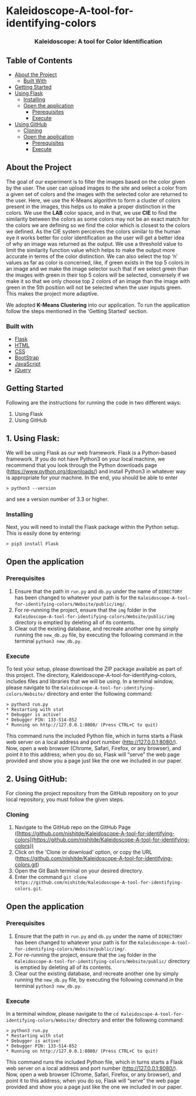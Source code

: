 # Kaleidoscope-A-tool-for-identifying-colors
<h3 align="center">Kaleidoscope: A tool for Color Identification</h3>

## Table of Contents

* [About the Project](#about-the-project)
  * [Built With](#built-with)
* [Getting Started](#getting-started)
* [Using Flask](#using-flask)
	* [Installing](#installing)
	* [Open the application](#open-the-application)
		* [Prerequisites](#prerequisites)
		* [Execute](#execute)
* [Using GitHub](#using-github)
	* [Cloning](#cloning)
	* [Open the application](#open-the-application)
		* [Prerequisites](#prerequisites)
		* [Execute](#execute)

## About the Project
The goal of our experiment is to filter the images based on the color given by the user. The user can upload images to the site and select a color from a given set of colors and the images with the selected color are returned to the user. Here, we use the K-Means algorithm to form a cluster of colors present in the images, this helps us to make a proper distinction in the colors. We use the **LAB** color space, and in that, we use **CIE** to find the similarity between the colors as some colors may not be an exact match for the colors we are defining so we find the color which is closest to the colors we defined. As the CIE system perceives the colors similar to the human eye it works better for color identification as the user will get a better idea of why an image was returned as the output. We use a threshold value to limit the similarity function value which helps to make the output more accurate in terms of the color distinction. We can also select the top ‘n’ values as far as color is concerned, like, if green exists in the top 5 colors in an image and we make the image selector such that if we select green than the images with green in their top 5 colors will be selected, conversely if we make it so that we only choose top 2 colors of an image than the image with green in the 5th position will not be selected when the user inputs green. This makes the project more adaptive.

We adopted **K-Means Clustering** into our application. To run the application follow the steps mentioned in the 'Getting Started' section.

### Built with
* [Flask](https://palletsprojects.com/p/flask/)
* [HTML](https://en.wikipedia.org/wiki/HTML5)
* [CSS](https://en.wikipedia.org/wiki/Cascading_Style_Sheets)
* [BootStrap](https://getbootstrap.com/)
* [JavaScript](https://www.javascript.com/)
* [jQuery](https://jquery.com/)

## Getting Started
Following are the instructions for running the code in two different ways:

 1. Using Flask
 2. Using GitHub

## 1.	Using Flask:
We will be using Flask as our web framework. Flask is	a Python-based	framework. If	you	do not	have Python3 on your local machine,	we recommend that	you	look	through	the	Python downloads page (https://www.python.org/downloads/) and	install	Python3 in	whatever way is appropriate for your	machine. In the end, you should be	able	to enter
```
> python3 --version
```
and see a version number of 3.3 or	higher.

### Installing
Next, you will	need to install the Flask package	within	the Python	setup. This is easily done by entering:
```
> pip3 install Flask
```
## Open the application

### Prerequisites
  1. Ensure that the path in `run.py` and `db.py` under the name of `DIRECTORY` has been changed to whatever your path is for the `Kaleidoscope-A-tool-for-identifying-colors/Website/public/img/`.
  2. For re-running the project, ensure that the `img` folder in the `Kaleidoscope-A-tool-for-identifying-colors/Website/public/img` directory is emptied by deleting all of its contents.
  3. Clear out the existing database, and recreate another one by simply running the `new_db.py` file, by executing the following command in the terminal `python3 new_db.py`.

### Execute
To test your setup, please download the ZIP	package available as	part	of this	project. The	directory, Kaleidoscope-A-tool-for-identifying-colors, includes files and libraries	that	we will be using. In a terminal window, please navigate to the `Kaleidoscope-A-tool-for-identifying-colors/Website/` directory and enter the following	command:
```
> python3 run.py
* Restarting with stat
* Debugger is active!
* Debugger PIN: 133-514-852
* Running on http://127.0.0.1:8080/ (Press CTRL+C to quit)
```
This	command runs the included	Python file, which	in	turns starts	a Flask web server	on a local address and port number (http://127.0.0.1:8080/). Now, open a web browser (Chrome,	Safari, Firefox, or any browser), and point it to this address; when you do so, Flask will “serve” the	web	page provided and show you a page just like the one we included in our paper.

## 2.	Using GitHub:
For cloning the project repository from the GitHub repository on to your local repository, you must follow the given steps.

### Cloning
 1. Navigate to the GitHub repo on the GitHub Page ([https://github.com/nishitde/Kaleidoscope-A-tool-for-identifying-colors](https://github.com/nishitde/Kaleidoscope-A-tool-for-identifying-colors))
 2. Click on the 'Clone or download' option, or copy the URL (https://github.com/nishitde/Kaleidoscope-A-tool-for-identifying-colors.git)
 3. Open the Git Bash terminal on your desired directory.
 4. Enter the command `git clone https://github.com/nishitde/Kaleidoscope-A-tool-for-identifying-colors.git`.

## Open the application

### Prerequisites
  1. Ensure that the path in `run.py` and `db.py` under the name of `DIRECTORY` has been changed to whatever your path is for the `Kaleidoscope-A-tool-for-identifying-colors/Website/public/img/`.
  2. For re-running the project, ensure that the `img` folder in the `Kaleidoscope-A-tool-for-identifying-colors/Website/public/` directory is emptied by deleting all of its contents.
  3. Clear out the existing database, and recreate another one by simply running the `new_db.py` file, by executing the following command in the terminal `python3 new_db.py`.

### Execute
In	a terminal window, please navigate to the `cd Kaleidoscope-A-tool-for-identifying-colors/Website/` directory and enter the following command:
```
> python3 run.py
* Restarting with stat
* Debugger is active!
* Debugger PIN: 133-514-852
* Running on http://127.0.0.1:8080/ (Press CTRL+C to quit)
```
This	command runs the included	Python file, which	in	turns starts	a Flask web server	on a local address and port number (http://127.0.0.1:8080/). Now, open a web browser (Chrome,	Safari, Firefox, or any browser), and point it to this address; when you do so, Flask will “serve” the	web	page provided and show you a page just like the one we included in our paper.
